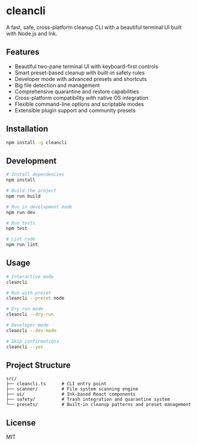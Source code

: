 # cleancli

A fast, safe, cross-platform cleanup CLI with a beautiful terminal UI built with Node.js and Ink.

## Features

- Beautiful two-pane terminal UI with keyboard-first controls
- Smart preset-based cleanup with built-in safety rules
- Developer mode with advanced presets and shortcuts
- Big file detection and management
- Comprehensive quarantine and restore capabilities
- Cross-platform compatibility with native OS integration
- Flexible command-line options and scriptable modes
- Extensible plugin support and community presets

## Installation

```bash
npm install -g cleancli
```

## Development

```bash
# Install dependencies
npm install

# Build the project
npm run build

# Run in development mode
npm run dev

# Run tests
npm test

# Lint code
npm run lint
```

## Usage

```bash
# Interactive mode
cleancli

# Run with preset
cleancli --preset node

# Dry run mode
cleancli --dry-run

# Developer mode
cleancli --dev-mode

# Skip confirmations
cleancli --yes
```

## Project Structure

```
src/
├── cleancli.ts      # CLI entry point
├── scanner/         # File system scanning engine
├── ui/              # Ink-based React components
├── safety/          # Trash integration and quarantine system
└── presets/         # Built-in cleanup patterns and preset management
```

## License

MIT